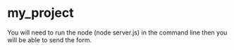 # my_project


You will need to run the node (node server.js) in the command line then you will be able to send the form.
